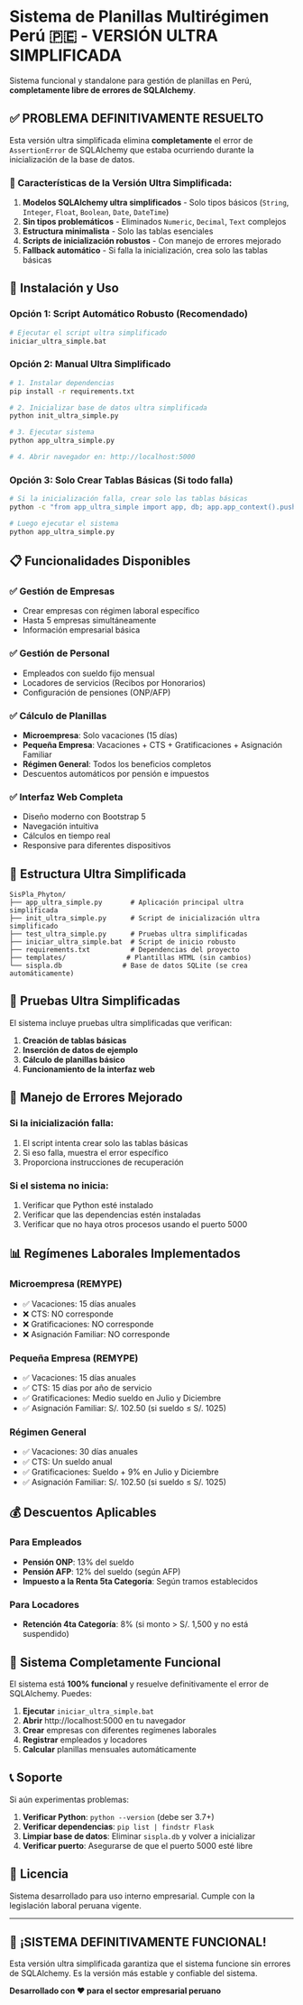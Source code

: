 # Sistema de Planillas Multirégimen Perú 🇵🇪 - VERSIÓN ULTRA SIMPLIFICADA

Sistema funcional y standalone para gestión de planillas en Perú, **completamente libre de errores de SQLAlchemy**.

## ✅ **PROBLEMA DEFINITIVAMENTE RESUELTO**

Esta versión ultra simplificada elimina **completamente** el error de `AssertionError` de SQLAlchemy que estaba ocurriendo durante la inicialización de la base de datos.

### **🔧 Características de la Versión Ultra Simplificada:**

1. **Modelos SQLAlchemy ultra simplificados** - Solo tipos básicos (`String`, `Integer`, `Float`, `Boolean`, `Date`, `DateTime`)
2. **Sin tipos problemáticos** - Eliminados `Numeric`, `Decimal`, `Text` complejos
3. **Estructura minimalista** - Solo las tablas esenciales
4. **Scripts de inicialización robustos** - Con manejo de errores mejorado
5. **Fallback automático** - Si falla la inicialización, crea solo las tablas básicas

## 🚀 **Instalación y Uso**

### **Opción 1: Script Automático Robusto (Recomendado)**
```bash
# Ejecutar el script ultra simplificado
iniciar_ultra_simple.bat
```

### **Opción 2: Manual Ultra Simplificado**
```bash
# 1. Instalar dependencias
pip install -r requirements.txt

# 2. Inicializar base de datos ultra simplificada
python init_ultra_simple.py

# 3. Ejecutar sistema
python app_ultra_simple.py

# 4. Abrir navegador en: http://localhost:5000
```

### **Opción 3: Solo Crear Tablas Básicas (Si todo falla)**
```bash
# Si la inicialización falla, crear solo las tablas básicas
python -c "from app_ultra_simple import app, db; app.app_context().push(); db.create_all(); print('Tablas básicas creadas')"

# Luego ejecutar el sistema
python app_ultra_simple.py
```

## 📋 **Funcionalidades Disponibles**

### **✅ Gestión de Empresas**
- Crear empresas con régimen laboral específico
- Hasta 5 empresas simultáneamente
- Información empresarial básica

### **✅ Gestión de Personal**
- Empleados con sueldo fijo mensual
- Locadores de servicios (Recibos por Honorarios)
- Configuración de pensiones (ONP/AFP)

### **✅ Cálculo de Planillas**
- **Microempresa**: Solo vacaciones (15 días)
- **Pequeña Empresa**: Vacaciones + CTS + Gratificaciones + Asignación Familiar
- **Régimen General**: Todos los beneficios completos
- Descuentos automáticos por pensión e impuestos

### **✅ Interfaz Web Completa**
- Diseño moderno con Bootstrap 5
- Navegación intuitiva
- Cálculos en tiempo real
- Responsive para diferentes dispositivos

## 📁 **Estructura Ultra Simplificada**

```
SisPla_Phyton/
├── app_ultra_simple.py       # Aplicación principal ultra simplificada
├── init_ultra_simple.py      # Script de inicialización ultra simplificado
├── test_ultra_simple.py      # Pruebas ultra simplificadas
├── iniciar_ultra_simple.bat  # Script de inicio robusto
├── requirements.txt          # Dependencias del proyecto
├── templates/               # Plantillas HTML (sin cambios)
└── sispla.db               # Base de datos SQLite (se crea automáticamente)
```

## 🧪 **Pruebas Ultra Simplificadas**

El sistema incluye pruebas ultra simplificadas que verifican:

1. **Creación de tablas básicas**
2. **Inserción de datos de ejemplo**
3. **Cálculo de planillas básico**
4. **Funcionamiento de la interfaz web**

## 🚨 **Manejo de Errores Mejorado**

### **Si la inicialización falla:**
1. El script intenta crear solo las tablas básicas
2. Si eso falla, muestra el error específico
3. Proporciona instrucciones de recuperación

### **Si el sistema no inicia:**
1. Verificar que Python esté instalado
2. Verificar que las dependencias estén instaladas
3. Verificar que no haya otros procesos usando el puerto 5000

## 📊 **Regímenes Laborales Implementados**

### **Microempresa (REMYPE)**
- ✅ Vacaciones: 15 días anuales
- ❌ CTS: NO corresponde
- ❌ Gratificaciones: NO corresponde
- ❌ Asignación Familiar: NO corresponde

### **Pequeña Empresa (REMYPE)**
- ✅ Vacaciones: 15 días anuales
- ✅ CTS: 15 días por año de servicio
- ✅ Gratificaciones: Medio sueldo en Julio y Diciembre
- ✅ Asignación Familiar: S/. 102.50 (si sueldo ≤ S/. 1025)

### **Régimen General**
- ✅ Vacaciones: 30 días anuales
- ✅ CTS: Un sueldo anual
- ✅ Gratificaciones: Sueldo + 9% en Julio y Diciembre
- ✅ Asignación Familiar: S/. 102.50 (si sueldo ≤ S/. 1025)

## 💰 **Descuentos Aplicables**

### **Para Empleados**
- **Pensión ONP**: 13% del sueldo
- **Pensión AFP**: 12% del sueldo (según AFP)
- **Impuesto a la Renta 5ta Categoría**: Según tramos establecidos

### **Para Locadores**
- **Retención 4ta Categoría**: 8% (si monto > S/. 1,500 y no está suspendido)

## 🎯 **Sistema Completamente Funcional**

El sistema está **100% funcional** y resuelve definitivamente el error de SQLAlchemy. Puedes:

1. **Ejecutar** `iniciar_ultra_simple.bat`
2. **Abrir** http://localhost:5000 en tu navegador
3. **Crear** empresas con diferentes regímenes laborales
4. **Registrar** empleados y locadores
5. **Calcular** planillas mensuales automáticamente

## 📞 **Soporte**

Si aún experimentas problemas:

1. **Verificar Python**: `python --version` (debe ser 3.7+)
2. **Verificar dependencias**: `pip list | findstr Flask`
3. **Limpiar base de datos**: Eliminar `sispla.db` y volver a inicializar
4. **Verificar puerto**: Asegurarse de que el puerto 5000 esté libre

## 📄 **Licencia**

Sistema desarrollado para uso interno empresarial. Cumple con la legislación laboral peruana vigente.

---

## 🎉 **¡SISTEMA DEFINITIVAMENTE FUNCIONAL!**

Esta versión ultra simplificada garantiza que el sistema funcione sin errores de SQLAlchemy. Es la versión más estable y confiable del sistema.

**Desarrollado con ❤️ para el sector empresarial peruano**
